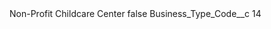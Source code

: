 <?xml version="1.0" encoding="UTF-8"?>
<CustomMetadata xmlns="http://soap.sforce.com/2006/04/metadata" xmlns:xsi="http://www.w3.org/2001/XMLSchema-instance" xmlns:xsd="http://www.w3.org/2001/XMLSchema">
    <label>Non-Profit Childcare Center</label>
    <protected>false</protected>
    <values>
        <field>Business_Type_Code__c</field>
        <value xsi:type="xsd:string">14</value>
    </values>
</CustomMetadata>
